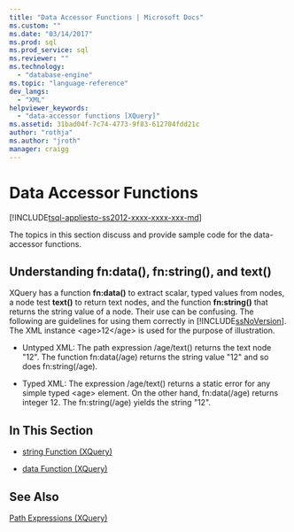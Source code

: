 ```yaml
---
title: "Data Accessor Functions | Microsoft Docs"
ms.custom: ""
ms.date: "03/14/2017"
ms.prod: sql
ms.prod_service: sql
ms.reviewer: ""
ms.technology: 
  - "database-engine"
ms.topic: "language-reference"
dev_langs: 
  - "XML"
helpviewer_keywords: 
  - "data-accessor functions [XQuery]"
ms.assetid: 31bad04f-7c74-4773-9f83-612704fdd21c
author: "rothja"
ms.author: "jroth"
manager: craigg
---
```

# Data Accessor Functions
[!INCLUDE[tsql-appliesto-ss2012-xxxx-xxxx-xxx-md](../includes/tsql-appliesto-ss2012-xxxx-xxxx-xxx-md.md)]

  The topics in this section discuss and provide sample code for the data-accessor functions.  
  
## Understanding fn:data(), fn:string(), and text()  
 XQuery has a function **fn:data()** to extract scalar, typed values from nodes, a node test **text()** to return text nodes, and the function **fn:string()** that returns the string value of a node. Their use can be confusing. The following are guidelines for using them correctly in [!INCLUDE[ssNoVersion](../includes/ssnoversion-md.md)]. The XML instance \<age>12\</age> is used for the purpose of illustration.  
  
-   Untyped XML: The path expression /age/text() returns the text node "12". The function fn:data(/age) returns the string value "12" and so does fn:string(/age).  
  
-   Typed XML: The expression /age/text() returns a static error for any simple typed \<age> element. On the other hand, fn:data(/age) returns integer 12. The fn:string(/age) yields the string "12".  
  
## In This Section  
  
-   [string Function &#40;XQuery&#41;](../xquery/data-accessor-functions-string-xquery.md)  
  
-   [data Function &#40;XQuery&#41;](../xquery/data-accessor-functions-data-xquery.md)  
  
## See Also  
 [Path Expressions &#40;XQuery&#41;](../xquery/path-expressions-xquery.md)  
  
  
